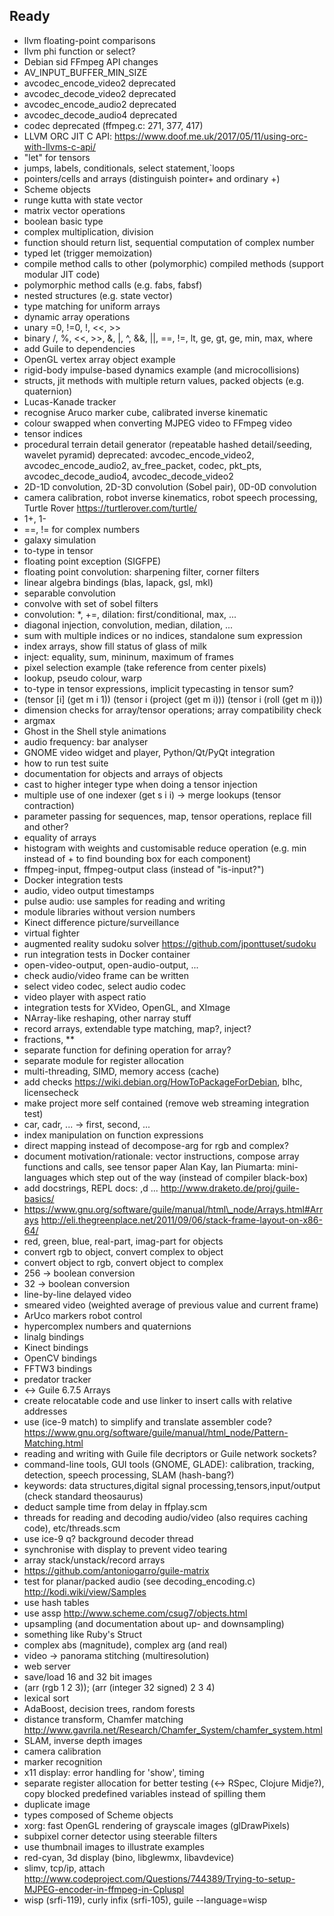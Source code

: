 ## Ready

* llvm floating-point comparisons
* llvm phi function or select?
* Debian sid FFmpeg API changes
* AV_INPUT_BUFFER_MIN_SIZE
* avcodec\_encode\_video2 deprecated
* avcodec\_decode\_video2 deprecated
* avcodec\_encode\_audio2 deprecated
* avcodec\_decode\_audio4 deprecated
* codec deprecated (ffmpeg.c: 271, 377, 417)
* LLVM ORC JIT C API: https://www.doof.me.uk/2017/05/11/using-orc-with-llvms-c-api/
* "let" for tensors
* jumps, labels, conditionals, select statement,`loops
* pointers/cells and arrays (distinguish pointer+ and ordinary +)
* Scheme objects
* runge kutta with state vector
* matrix vector operations
* boolean basic type
* complex multiplication, division
* function should return list, sequential computation of complex number
* typed let (trigger memoization)
* compile method calls to other (polymorphic) compiled methods (support modular JIT code)
* polymorphic method calls (e.g. fabs, fabsf)
* nested structures (e.g. state vector)
* type matching for uniform arrays
* dynamic array operations
* unary =0, !=0, !, <<, >>
* binary /, %, <<, >>, &, |, ^, &&, ||, ==, !=, lt, ge, gt, ge, min, max, where
* add Guile to dependencies
* OpenGL vertex array object example
* rigid-body impulse-based dynamics example (and microcollisions)
* structs, jit methods with multiple return values, packed objects (e.g. quaternion)
* Lucas-Kanade tracker
* recognise Aruco marker cube, calibrated inverse kinematic
* colour swapped when converting MJPEG video to FFmpeg video
* tensor indices
* procedural terrain detail generator (repeatable hashed detail/seeding, wavelet pyramid)
  deprecated: avcodec\_encode\_video2, avcodec\_encode\_audio2, av\_free\_packet, codec, pkt\_pts, avcodec\_decode\_audio4, avcodec\_decode\_video2
* 2D-1D convolution, 2D-3D convolution (Sobel pair), 0D-0D convolution
* camera calibration, robot inverse kinematics, robot speech processing, Turtle Rover https://turtlerover.com/turtle/
* 1+, 1-
* ==, != for complex numbers
* galaxy simulation
* to-type in tensor
* floating point exception (SIGFPE)
* floating point convolution: sharpening filter, corner filters
* linear algebra bindings (blas, lapack, gsl, mkl)
* separable convolution
* convolve with set of sobel filters
* convolution: \*, +=, dilation: first/conditional, max, ...
* diagonal injection, convolution, median, dilation, ...
* sum with multiple indices or no indices, standalone sum expression
* index arrays, show fill status of glass of milk
* inject: equality, sum, mininum, maximum of frames
* pixel selection example (take reference from center pixels)
* lookup, pseudo colour, warp
* to-type in tensor expressions, implicit typecasting in tensor sum?
* (tensor [i] (get m i 1)) (tensor i (project (get m i))) (tensor i (roll (get m i)))
* dimension checks for array/tensor operations; array compatibility check
* argmax
* Ghost in the Shell style animations
* audio frequency: bar analyser
* GNOME video widget and player, Python/Qt/PyQt integration
* how to run test suite
* documentation for objects and arrays of objects
* cast to higher integer type when doing a tensor injection
* multiple use of one indexer (get s i i) -> merge lookups (tensor contraction)
* parameter passing for sequences, map, tensor operations, replace fill and other?
* equality of arrays
* histogram with weights and customisable reduce operation (e.g. min instead of + to find bounding box for each component)
* ffmpeg-input, ffmpeg-output class (instead of "is-input?")
* Docker integration tests
* audio, video output timestamps
* pulse audio: use samples for reading and writing
* module libraries without version numbers
* Kinect difference picture/surveillance
* virtual fighter
* augmented reality sudoku solver https://github.com/jponttuset/sudoku
* run integration tests in Docker container
* open-video-output, open-audio-output, ...
* check audio/video frame can be written
* select video codec, select audio codec
* video player with aspect ratio
* integration tests for XVideo, OpenGL, and XImage
* NArray-like reshaping, other narray stuff
* record arrays, extendable type matching, map?, inject?
* fractions, \*\*
* separate function for defining operation for array?
* separate module for register allocation
* multi-threading, SIMD, memory access (cache)
* add checks https://wiki.debian.org/HowToPackageForDebian, blhc, licensecheck
* make project more self contained (remove web streaming integration test)
* car, cadr, ... -> first, second, ...
* index manipulation on function expressions
* direct mapping instead of decompose-arg for rgb and complex?
* document motivation/rationale: vector instructions, compose array functions and calls, see tensor paper
  Alan Kay, Ian Piumarta: mini-languages which step out of the way (instead of compiler black-box)
* add docstrings, REPL docs: ,d ...
  http://www.draketo.de/proj/guile-basics/
* https://www.gnu.org/software/guile/manual/html\_node/Arrays.html#Arrays
  http://eli.thegreenplace.net/2011/09/06/stack-frame-layout-on-x86-64/
* red, green, blue, real-part, imag-part for objects
* convert rgb to object, convert complex to object
* convert object to rgb, convert object to complex
* 256 -> boolean conversion
* 32 -> boolean conversion
* line-by-line delayed video
* smeared video (weighted average of previous value and current frame)
* ArUco markers robot control
* hypercomplex numbers and quaternions
* linalg bindings
* Kinect bindings
* OpenCV bindings
* FFTW3 bindings
* predator tracker
* <-> Guile 6.7.5 Arrays
* create relocatable code and use linker to insert calls with relative addresses
* use (ice-9 match) to simplify and translate assembler code?
  https://www.gnu.org/software/guile/manual/html_node/Pattern-Matching.html
* reading and writing with Guile file decriptors or Guile network sockets?
* command-line tools, GUI tools (GNOME, GLADE): calibration, tracking, detection, speech processing, SLAM (hash-bang?)
* keywords: data structures,digital signal processing,tensors,input/output (check standard theosaurus)
* deduct sample time from delay in ffplay.scm
* threads for reading and decoding audio/video (also requires caching code), etc/threads.scm
* use ice-9 q? background decoder thread
* synchronise with display to prevent video tearing
* array stack/unstack/record arrays
* https://github.com/antoniogarro/guile-matrix
* test for planar/packed audio (see decoding\_encoding.c)
  http://kodi.wiki/view/Samples
* use hash tables
* use assp http://www.scheme.com/csug7/objects.html
* upsampling (and documentation about up- and downsampling)
* something like Ruby's Struct
* complex abs (magnitude), complex arg (and real)
* video -> panorama stitching (multiresolution)
* web server
* save/load 16 and 32 bit images
* (arr (rgb 1 2 3)); (arr (integer 32 signed) 2 3 4)
* lexical sort
* AdaBoost, decision trees, random forests
* distance transform, Chamfer matching
  http://www.gavrila.net/Research/Chamfer_System/chamfer_system.html
* SLAM, inverse depth images
* camera calibration
* marker recognition
* x11 display: error handling for 'show', timing
* separate register allocation for better testing (<-> RSpec, Clojure Midje?),
  copy blocked predefined variables instead of spilling them
* duplicate image
* types composed of Scheme objects
* xorg: fast OpenGL rendering of grayscale images (glDrawPixels)
* subpixel corner detector using steerable filters
* use thumbnail images to illustrate examples
* red-cyan, 3d display (bino, libglewmx, libavdevice)
* slimv, tcp/ip, attach
  http://www.codeproject.com/Questions/744389/Trying-to-setup-MJPEG-encoder-in-ffmpeg-in-Cpluspl
* wisp (srfi-119), curly infix (srfi-105), guile --language=wisp <file>
